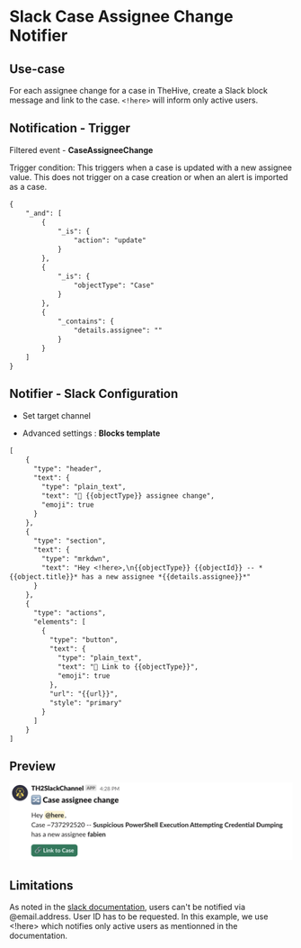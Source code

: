 # Slack Case Assignee Change Notifier

## Use-case

For each assignee change for a case in TheHive, create a Slack block message and link to the case. `<!here>` will inform only active users.

## Notification - Trigger

Filtered event - **CaseAssigneeChange**

Trigger condition: This triggers when a case is updated with a new assignee value. This does not trigger on a case creation or when an alert is imported as a case.

```
{
    "_and": [
        {
            "_is": {
                "action": "update"
            }
        },
        {
            "_is": {
                "objectType": "Case"
            }
        },
        {
            "_contains": {
                "details.assignee": ""
            }
        }
    ]
}
```

## Notifier - Slack Configuration

* Set target channel

* Advanced settings : **Blocks template**

```
[
    {
      "type": "header",
      "text": {
        "type": "plain_text",
        "text": "🔀 {{objectType}} assignee change",
        "emoji": true
      }
    },
    {
      "type": "section",
      "text": {
        "type": "mrkdwn",
        "text": "Hey <!here>,\n{{objectType}} {{objectId}} -- *{{object.title}}* has a new assignee *{{details.assignee}}*"
      }
    },
    {
      "type": "actions",
      "elements": [
        {
          "type": "button",
          "text": {
            "type": "plain_text",
            "text": "🔗 Link to {{objectType}}",
            "emoji": true
          },
          "url": "{{url}}",
          "style": "primary"
        }
      ]
    }
]
```

## Preview

![alt text](assets/slack-case-assignee-change.png)

## Limitations

As noted in the [slack documentation](https://api.slack.com/reference/surfaces/formatting#mentioning-users), users can't be notified via @email.address. User ID has to be requested. In this example, we use <!here> which notifies only active users as mentionned in the documentation.